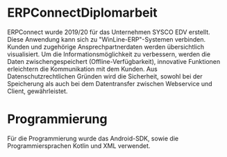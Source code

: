 # ERPConnectDiplomarbeit
ERPConnect wurde 2019/20 für das Unternehmen SYSCO EDV erstellt.
Diese Anwendung kann sich zu "WinLine-ERP"-Systemen verbinden.
Kunden und zugehörige Ansprechpartnerdaten werden übersichtlich visualisiert.
Um die Informationsmöglichkeit zu verbessern, werden die Daten zwischengespeichert (Offline-Verfügbarkeit), innovative Funktionen erleichtern
die Kommunikation mit dem Kunden.
Aus Datenschutzrechtlichen Gründen wird die Sicherheit, sowohl bei der Speicherung als auch bei dem Datentransfer zwischen Webservice und Client, gewährleistet.

# Programmierung
Für die Programmierung wurde das Android-SDK, sowie die Programmiersprachen Kotlin und XML verwendet.
